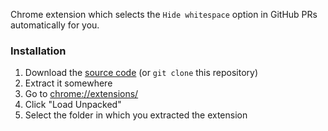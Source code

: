 Chrome extension which selects the `Hide whitespace` option in GitHub PRs automatically for you.

### Installation

1. Download the [source code](https://github.com/jprochazk/gh-hide-ws/releases/latest) (or `git clone` this repository)
2. Extract it somewhere
3. Go to [chrome://extensions/](chrome://extensions/)
4. Click "Load Unpacked"
5. Select the folder in which you extracted the extension
